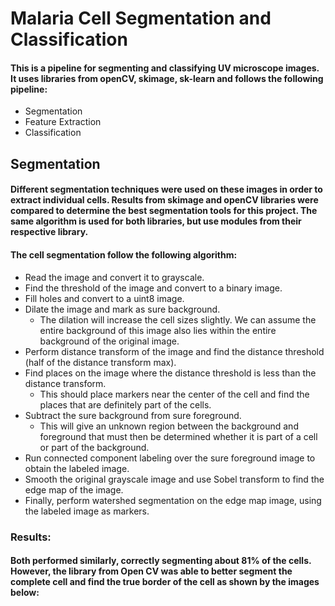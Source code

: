 # Malaria Cell Segmentation and Classification
#### This is a pipeline for segmenting and classifying UV microscope images. It uses libraries from openCV, skimage, sk-learn and follows the following pipeline:
* Segmentation
* Feature Extraction
* Classification
## Segmentation
#### Different segmentation techniques were used on these images in order to extract individual cells. Results from skimage and openCV libraries were compared to determine the best segmentation tools for this project. The same algorithm is used for both libraries, but use modules from their respective library.
#### The cell segmentation follow the following algorithm:
* Read the image and convert it to grayscale.
* Find the threshold of the image and convert to a binary image.
* Fill holes and convert to a uint8 image.
* Dilate the image and mark as sure background.
  - The dilation will increase the cell sizes slightly. We can assume the entire background of this image also lies within the entire background of the original image.
* Perform distance transform of the image and find the distance threshold (half of the distance transform max).
* Find places on the image where the distance threshold is less than the distance transform.
  - This should place markers near the center of the cell and find the places that are definitely part of the cells.
* Subtract the sure background from sure foreground.
  - This will give an unknown region between the background and foreground that must then be determined whether it is part of a cell or part of the background.
* Run connected component labeling over the sure foreground image to obtain the labeled image.
* Smooth the original grayscale image and use Sobel transform to find the edge map of the image. 
* Finally, perform watershed segmentation on the edge map image, using the labeled image as markers.
### Results:
#### Both performed similarly, correctly segmenting about 81% of the cells. However, the library from Open CV was able to better segment the complete cell and find the true border of the cell as shown by the images below:
